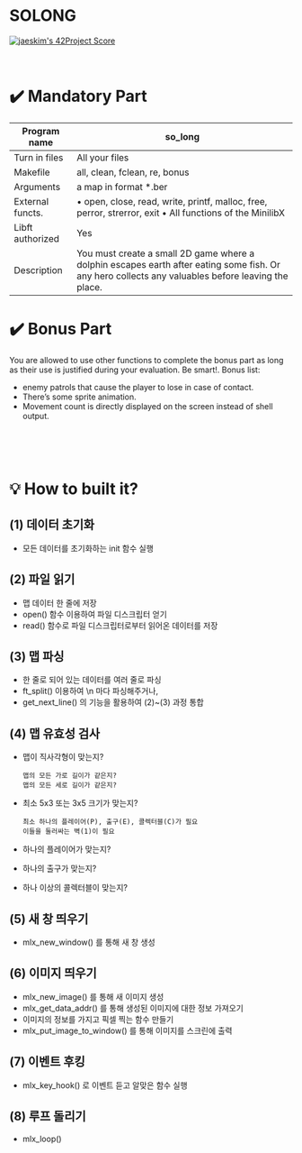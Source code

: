 # SOLONG

[![jaeskim's 42Project Score](https://badge42.herokuapp.com/api/project/sokim/so_long)](https://github.com/JaeSeoKim/badge42)

</br>

✔️ Mandatory Part
================

| Program name | so_long |
|--------------|----------|
| Turn in files | All your files |
| Makefile | all, clean, fclean, re, bonus |
| Arguments | a map in format *.ber |
| External functs. | • open, close, read, write, printf, malloc, free, perror, strerror, exit   • All functions of the MinilibX |
| Libft authorized | Yes |
| Description | You must create a small 2D game where a dolphin escapes earth after eating some fish. Or any hero collects any valuables before leaving the place. |



✔️ Bonus Part
============

You are allowed to use other functions to complete the bonus part as long as their use is justified during your evaluation. Be smart!.
Bonus list:

- enemy patrols that cause the player to lose in case of contact.
- There’s some sprite animation.
- Movement count is directly displayed on the screen instead of shell output.

</br>
</br>
</br>


💡 How to built it?
==================

(1) 데이터 초기화
----

- 모든 데이터를 초기화하는 init 함수 실행

(2) 파일 읽기
----

- 맵 데이터 한 줄에 저장
- open() 함수 이용하여 파일 디스크립터 얻기
- read() 함수로 파일 디스크립터로부터 읽어온 데이터를 저장

(3) 맵 파싱
----

- 한 줄로 되어 있는 데이터를 여러 줄로 파싱
- ft_split() 이용하여 \n 마다 파싱해주거나,
- get_next_line() 의 기능을 활용하여 (2)~(3) 과정 통합

(4) 맵 유효성 검사
----

- 맵이 직사각형이 맞는지?

      맵의 모든 가로 길이가 같은지?
      맵의 모든 세로 길이가 같은지?

- 최소 5x3 또는 3x5 크기가 맞는지?

      최소 하나의 플레이어(P), 출구(E), 콜렉터블(C)가 필요
      이들을 둘러싸는 벽(1)이 필요

- 하나의 플레이어가 맞는지?
- 하나의 출구가 맞는지?
- 하나 이상의 콜렉터블이 맞는지?


(5) 새 창 띄우기
-----

- mlx_new_window() 를 통해 새 창 생성

(6) 이미지 띄우기
----

- mlx_new_image() 를 통해 새 이미지 생성
- mlx_get_data_addr() 를 통해 생성된 이미지에 대한 정보 가져오기
- 이미지의 정보를 가지고 픽셀 찍는 함수 만들기
- mlx_put_image_to_window() 를 통해 이미지를 스크린에 출력

(7) 이벤트 후킹
----

- mlx_key_hook() 로 이벤트 듣고 알맞은 함수 실행

(8) 루프 돌리기
----

- mlx_loop()
